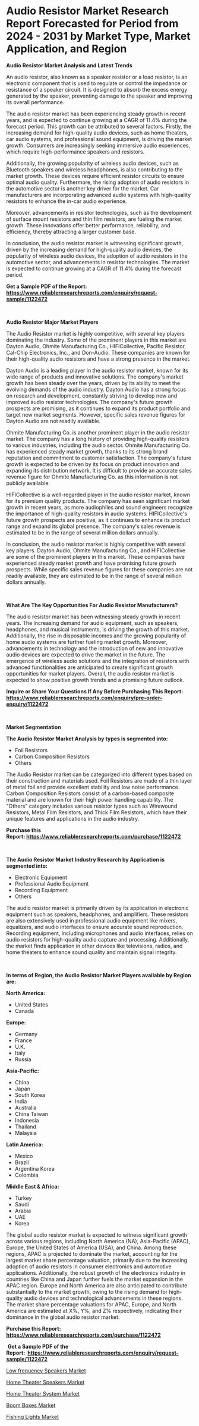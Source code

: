 <p><h1>Audio Resistor Market Research Report Forecasted for Period from 2024 -  2031 by Market Type, Market Application, and Region</h1></p><p><strong>Audio Resistor Market Analysis and Latest Trends</strong></p>
<p><p>An audio resistor, also known as a speaker resistor or a load resistor, is an electronic component that is used to regulate or control the impedance or resistance of a speaker circuit. It is designed to absorb the excess energy generated by the speaker, preventing damage to the speaker and improving its overall performance.</p><p>The audio resistor market has been experiencing steady growth in recent years, and is expected to continue growing at a CAGR of 11.4% during the forecast period. This growth can be attributed to several factors. Firstly, the increasing demand for high-quality audio devices, such as home theaters, car audio systems, and professional sound equipment, is driving the market growth. Consumers are increasingly seeking immersive audio experiences, which require high-performance speakers and resistors.</p><p>Additionally, the growing popularity of wireless audio devices, such as Bluetooth speakers and wireless headphones, is also contributing to the market growth. These devices require efficient resistor circuits to ensure optimal audio quality. Furthermore, the rising adoption of audio resistors in the automotive sector is another key driver for the market. Car manufacturers are incorporating advanced audio systems with high-quality resistors to enhance the in-car audio experience.</p><p>Moreover, advancements in resistor technologies, such as the development of surface mount resistors and thin film resistors, are fueling the market growth. These innovations offer better performance, reliability, and efficiency, thereby attracting a larger customer base.</p><p>In conclusion, the audio resistor market is witnessing significant growth, driven by the increasing demand for high-quality audio devices, the popularity of wireless audio devices, the adoption of audio resistors in the automotive sector, and advancements in resistor technologies. The market is expected to continue growing at a CAGR of 11.4% during the forecast period.</p></p>
<p><strong>Get a Sample PDF of the Report:&nbsp; <a href="https://www.reliableresearchreports.com/enquiry/request-sample/1122472">https://www.reliableresearchreports.com/enquiry/request-sample/1122472</a></strong></p>
<p>&nbsp;</p>
<p><strong>Audio Resistor Major Market Players</strong></p>
<p><p>The Audio Resistor market is highly competitive, with several key players dominating the industry. Some of the prominent players in this market are Dayton Audio, Ohmite Manufacturing Co., HIFICollective, Pacific Resistor, Cal-Chip Electronics, Inc., and Don-Audio. These companies are known for their high-quality audio resistors and have a strong presence in the market.</p><p>Dayton Audio is a leading player in the audio resistor market, known for its wide range of products and innovative solutions. The company's market growth has been steady over the years, driven by its ability to meet the evolving demands of the audio industry. Dayton Audio has a strong focus on research and development, constantly striving to develop new and improved audio resistor technologies. The company's future growth prospects are promising, as it continues to expand its product portfolio and target new market segments. However, specific sales revenue figures for Dayton Audio are not readily available.</p><p>Ohmite Manufacturing Co. is another prominent player in the audio resistor market. The company has a long history of providing high-quality resistors to various industries, including the audio sector. Ohmite Manufacturing Co. has experienced steady market growth, thanks to its strong brand reputation and commitment to customer satisfaction. The company's future growth is expected to be driven by its focus on product innovation and expanding its distribution network. It is difficult to provide an accurate sales revenue figure for Ohmite Manufacturing Co. as this information is not publicly available.</p><p>HIFICollective is a well-regarded player in the audio resistor market, known for its premium quality products. The company has seen significant market growth in recent years, as more audiophiles and sound engineers recognize the importance of high-quality resistors in audio systems. HIFICollective's future growth prospects are positive, as it continues to enhance its product range and expand its global presence. The company's sales revenue is estimated to be in the range of several million dollars annually.</p><p>In conclusion, the audio resistor market is highly competitive with several key players. Dayton Audio, Ohmite Manufacturing Co., and HIFICollective are some of the prominent players in this market. These companies have experienced steady market growth and have promising future growth prospects. While specific sales revenue figures for these companies are not readily available, they are estimated to be in the range of several million dollars annually.</p></p>
<p>&nbsp;</p>
<p><strong>What Are The Key Opportunities For Audio Resistor Manufacturers?</strong></p>
<p><p>The audio resistor market has been witnessing steady growth in recent years. The increasing demand for audio equipment, such as speakers, headphones, and musical instruments, is driving the growth of this market. Additionally, the rise in disposable incomes and the growing popularity of home audio systems are further fueling market growth. Moreover, advancements in technology and the introduction of new and innovative audio devices are expected to drive the market in the future. The emergence of wireless audio solutions and the integration of resistors with advanced functionalities are anticipated to create significant growth opportunities for market players. Overall, the audio resistor market is expected to show positive growth trends and a promising future outlook.</p></p>
<p><strong>Inquire or Share Your Questions If Any Before Purchasing This Report: <a href="https://www.reliableresearchreports.com/enquiry/pre-order-enquiry/1122472">https://www.reliableresearchreports.com/enquiry/pre-order-enquiry/1122472</a></strong></p>
<p>&nbsp;</p>
<p><strong>Market Segmentation</strong></p>
<p><strong>The Audio Resistor Market Analysis by types is segmented into:</strong></p>
<p><ul><li>Foil Resistors</li><li>Carbon Composition Resistors</li><li>Others</li></ul></p>
<p><p>The Audio Resistor market can be categorized into different types based on their construction and materials used. Foil Resistors are made of a thin layer of metal foil and provide excellent stability and low noise performance. Carbon Composition Resistors consist of a carbon-based composite material and are known for their high power handling capability. The "Others" category includes various resistor types such as Wirewound Resistors, Metal Film Resistors, and Thick Film Resistors, which have their unique features and applications in the audio industry.</p></p>
<p><strong>Purchase this Report:&nbsp;<a href="https://www.reliableresearchreports.com/purchase/1122472">https://www.reliableresearchreports.com/purchase/1122472</a></strong></p>
<p>&nbsp;</p>
<p><strong>The Audio Resistor Market Industry Research by Application is segmented into:</strong></p>
<p><ul><li>Electronic Equipment</li><li>Professional Audio Equipment</li><li>Recording Equipment</li><li>Others</li></ul></p>
<p><p>The audio resistor market is primarily driven by its application in electronic equipment such as speakers, headphones, and amplifiers. These resistors are also extensively used in professional audio equipment like mixers, equalizers, and audio interfaces to ensure accurate sound reproduction. Recording equipment, including microphones and audio interfaces, relies on audio resistors for high-quality audio capture and processing. Additionally, the market finds application in other devices like televisions, radios, and home theaters to enhance sound quality and maintain signal integrity.</p></p>
<p>&nbsp;</p>
<p><strong>In terms of Region, the Audio Resistor Market Players available by Region are:</strong></p>
<p>
    <p> <strong> North America: </strong>
        <ul>
            <li>United States</li>
            <li>Canada</li>
        </ul>
        </p> 
    <p> <strong> Europe: </strong>
        <ul>
            <li>Germany</li>
            <li>France</li>
            <li>U.K.</li>
            <li>Italy</li>
            <li>Russia</li>
        </ul>
        </p> 
    <p> <strong> Asia-Pacific: </strong>
        <ul>
            <li>China</li>
            <li>Japan</li>
            <li>South Korea</li>
            <li>India</li>
            <li>Australia</li>
            <li>China Taiwan</li>
            <li>Indonesia</li>
            <li>Thailand</li>
            <li>Malaysia</li>
        </ul>
        </p> 
    <p> <strong> Latin America: </strong>
        <ul>
            <li>Mexico</li>
            <li>Brazil</li>
            <li>Argentina Korea</li>
            <li>Colombia</li>
        </ul>
        </p> 
    <p> <strong> Middle East & Africa: </strong>
        <ul>
            <li>Turkey</li>
            <li>Saudi</li>
            <li>Arabia</li>
            <li>UAE</li>
            <li>Korea</li>
        </ul>
    </p>
    </p>
<p><p>The global audio resistor market is expected to witness significant growth across various regions, including North America (NA), Asia-Pacific (APAC), Europe, the United States of America (USA), and China. Among these regions, APAC is projected to dominate the market, accounting for the largest market share percentage valuation, primarily due to the increasing adoption of audio resistors in consumer electronics and automotive applications. Additionally, the robust growth of the electronics industry in countries like China and Japan further fuels the market expansion in the APAC region. Europe and North America are also anticipated to contribute substantially to the market growth, owing to the rising demand for high-quality audio devices and technological advancements in these regions. The market share percentage valuations for APAC, Europe, and North America are estimated at X%, Y%, and Z% respectively, indicating their dominance in the global audio resistor market.</p></p>
<p><strong>Purchase this Report: <a href="https://www.reliableresearchreports.com/purchase/1122472">https://www.reliableresearchreports.com/purchase/1122472</a></strong></p>
<p>&nbsp;<strong>Get a Sample PDF of the Report:&nbsp;&nbsp;<a href="https://www.reliableresearchreports.com/enquiry/request-sample/1122472">https://www.reliableresearchreports.com/enquiry/request-sample/1122472</a></strong></p>
<p><strong></strong></p>
<p><p><a href="https://github.com/rahu1501/Market-Research-Report-List-2/blob/main/low-frequency-speakers-market.md">Low frequency Speakers Market</a></p><p><a href="https://github.com/rahu1506/Market-Research-Report-List-2/blob/main/home-theater-speakers-market.md">Home Theater Speakers Market</a></p><p><a href="https://github.com/rahu1505/Market-Research-Report-List-2/blob/main/home-theater-system-market.md">Home Theater System Market</a></p><p><a href="https://github.com/rahu1502/Market-Research-Report-List-2/blob/main/boom-boxes-market.md">Boom Boxes Market</a></p><p><a href="https://github.com/rahu1503/Market-Research-Report-List-2/blob/main/fishing-lights-market.md">Fishing Lights Market</a></p></p>